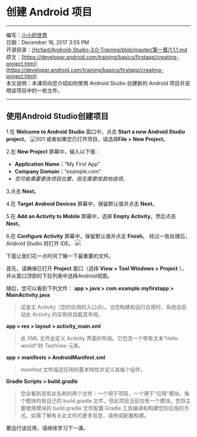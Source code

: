 # 创建 Android 项目
****
编写：[小小的世界](https://github.com/Hcfant)<br/>
日期：December 16, 2017 3:55 PM<br/>
开源目录：[/Hcfant/Android-Studio-3.0-Training/blob/master/第一章/1.1.1.md](https://github.com/Hcfant/Android-Studio-3.0-Training/blob/master/%E7%AC%AC%E4%B8%80%E7%AB%A0/1.1.1.md)<br/>
原文：[https://developer.android.com/training/basics/firstapp/creating-project.html](https://developer.android.com/training/basics/firstapp/creating-project.html)<br/>
本文说明：本课将向您介绍如何使用 Android Studio 创建新的 Android 项目并说明该项目中的一些文件。
****
## 使用Android Studio创建项目

1.在 **Welcome to Android Studio** 窗口中，点击 **Start a new Android Studio project**。
![001](https://developer.android.com/training/basics/firstapp/images/studio-welcome_2x.png)
或者如果您已打开项目，请选择**File > New Project**。

2.在 **New Project** 屏幕中，输入以下值：
-    **Application Name：**“My First App”
-    **Company Domain：**“example.com”
-    *您可能需要更改项目位置，但无需更改其他选项。*

3.点击 **Next**。

4.在 **Target Android Devices** 屏幕中，保留默认值并点击 **Next**。

5.在 **Add an Activity to Mobile** 屏幕中，选择 **Empty Activity**，然后点击 **Next**。

6.在 **Configure Activity** 屏幕中，保留默认值并点击 **Finish**。
经过一些处理后，Android Studio 将打开 IDE。
![](https://developer.android.com/training/basics/firstapp/images/studio-editor_2x.png)

下面让我们花一点时间了解一下最重要的文件。

首先，请确保已打开 **Project** 窗口（选择 **View > Tool Windows > Project** ），并从窗口顶部的下拉列表中选择Android视图。

随后，您可以看到下列文件：
**app > java > com.example.myfirstapp > MainActivity.java**
> 这是主 Activity（您的应用的入口点）。当您构建和运行应用时，系统会启动此 Activity 的实例并加载其布局。

**app > res > layout > activity_main.xml**
> 此 XML 文件会定义 Activity 界面的布局。它包含一个带有文本“Hello world!”的 TextView 元素。

**app > manifests > AndroidManifest.xml**
> manifest 文件描述应用的基本特性并定义其每个组件。

**Gradle Scripts > build.gradle**
> 您会看到具有此名称的两个文件：一个用于项目，一个用于“应用”模块。每个模块均有自己的 build.gradle 文件，但此项目当前仅有一个模块。您将主要使用模块的 build.gradle 文件配置 Gradle 工具编译和构建您的应用的方式。如需了解有关此文件的更多信息，请参阅配置构建。

要运行该应用，请继续学习下一课。